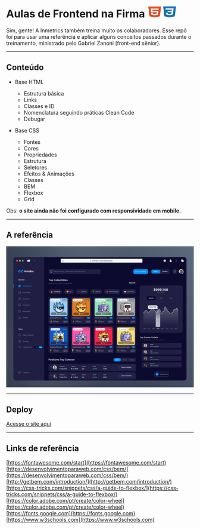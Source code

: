 # Aulas de Frontend na Firma  <img alt="logo html5" height="30" width="40" src="https://raw.githubusercontent.com/devicons/devicon/master/icons/html5/html5-plain.svg"/><img  alt="logo css3" height="30" width="40" src="https://raw.githubusercontent.com/devicons/devicon/master/icons/css3/css3-plain.svg"/>

  

Sim, gente! A Inmetrics também treina muito os colaboradores.
Esse repô foi para usar uma referência e aplicar alguns conceitos passados durante o treinamento, ministrado pelo Gabriel Zanoni (front-end sênior).

---

## Conteúdo

- Base HTML

  - Estrutura básica
  - Links
  - Classes e ID
  - Nomenclatura seguindo práticas Clean Code
  - Debugar

- Base CSS
  - Fontes
  - Cores
  - Propriedades
  - Estrutura
  - Seletores
  - Efeitos & Animações
  - Classes
  - BEM
  - Flexbox
  - Grid

Obs: <strong>o site ainda não foi configurado com responsividade em mobile.</strong>

---

## A referência

<img src=".\images\layout-image.png">

---

## Deploy

<a href="https://frontend-in.netlify.app/"> Acesse o site aqui</a>

---

## Links de referência

[https://fontawesome.com/start](https://fontawesome.com/start)
<br/>
[https://desenvolvimentoparaweb.com/css/bem/](https://desenvolvimentoparaweb.com/css/bem/)
<br/>
[http://getbem.com/introduction/](http://getbem.com/introduction/)
<br/>
[https://css-tricks.com/snippets/css/a-guide-to-flexbox/](https://css-tricks.com/snippets/css/a-guide-to-flexbox/)
<br/>
[https://color.adobe.com/pt/create/color-wheel](https://color.adobe.com/pt/create/color-wheel)
<br/>
[https://fonts.google.com](https://fonts.google.com)
<br/>
[https://www.w3schools.com](https://www.w3schools.com)
